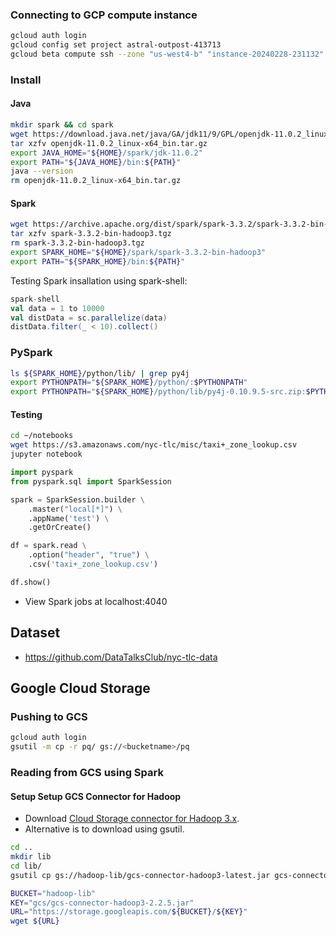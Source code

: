 
### Connecting to GCP compute instance
```bash
gcloud auth login
gcloud config set project astral-outpost-413713
gcloud beta compute ssh --zone "us-west4-b" "instance-20240228-231132"  --project "astral-outpost-413713"
```

### Install
#### Java
```bash
mkdir spark && cd spark
wget https://download.java.net/java/GA/jdk11/9/GPL/openjdk-11.0.2_linux-x64_bin.tar.gz
tar xzfv openjdk-11.0.2_linux-x64_bin.tar.gz
export JAVA_HOME="${HOME}/spark/jdk-11.0.2"
export PATH="${JAVA_HOME}/bin:${PATH}"
java --version
rm openjdk-11.0.2_linux-x64_bin.tar.gz
```

#### Spark
```bash
wget https://archive.apache.org/dist/spark/spark-3.3.2/spark-3.3.2-bin-hadoop3.tgz
tar xzfv spark-3.3.2-bin-hadoop3.tgz
rm spark-3.3.2-bin-hadoop3.tgz
export SPARK_HOME="${HOME}/spark/spark-3.3.2-bin-hadoop3"
export PATH="${SPARK_HOME}/bin:${PATH}"
```
Testing Spark insallation using spark-shell:
```scala
spark-shell
val data = 1 to 10000
val distData = sc.parallelize(data)
distData.filter(_ < 10).collect()
```

### PySpark
```bash
ls ${SPARK_HOME}/python/lib/ | grep py4j
export PYTHONPATH="${SPARK_HOME}/python/:$PYTHONPATH"
export PYTHONPATH="${SPARK_HOME}/python/lib/py4j-0.10.9.5-src.zip:$PYTHONPATH"
```

#### Testing
```bash
cd ~/notebooks
wget https://s3.amazonaws.com/nyc-tlc/misc/taxi+_zone_lookup.csv
jupyter notebook
```
```python
import pyspark
from pyspark.sql import SparkSession

spark = SparkSession.builder \
    .master("local[*]") \
    .appName('test') \
    .getOrCreate()

df = spark.read \
    .option("header", "true") \
    .csv('taxi+_zone_lookup.csv')

df.show()
```
- View Spark jobs at localhost:4040

## Dataset
- https://github.com/DataTalksClub/nyc-tlc-data


## Google Cloud Storage
### Pushing to GCS
```bash
gcloud auth login
gsutil -m cp -r pq/ gs://<bucketname>/pq
```

### Reading from GCS using Spark
#### Setup Setup GCS Connector for Hadoop
- Download [Cloud Storage connector for Hadoop 3.x](https://cloud.google.com/dataproc/docs/concepts/connectors/cloud-storage#non-clusters).
- Alternative is to download using gsutil.
```bash
cd ..
mkdir lib
cd lib/
gsutil cp gs://hadoop-lib/gcs-connector-hadoop3-latest.jar gcs-connector-hadoop3-latest.jar
```

```bash
BUCKET="hadoop-lib"
KEY="gcs/gcs-connector-hadoop3-2.2.5.jar"
URL="https://storage.googleapis.com/${BUCKET}/${KEY}"
wget ${URL}
```